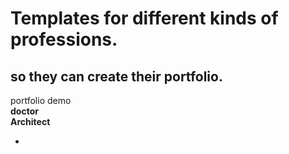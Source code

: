 <h1>Templates for different kinds of professions.</h1>
<h2>so they can create their portfolio.</h2>
portfolio demo<br/>
     <b>doctor</b>
<br>
<b>Architect</b>

*
